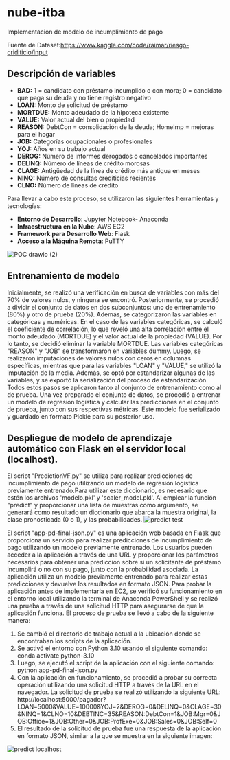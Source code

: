 # nube-itba

Implementacion de modelo de incumplimiento de pago

Fuente de Dataset:https://www.kaggle.com/code/raimar/riesgo-criditicio/input

## Descripción de variables

- **BAD:** 1 = candidato con préstamo incumplido o con mora; 0 = candidato que paga su deuda y no tiene registro negativo
- **LOAN:** Monto de solicitud de préstamo
- **MORTDUE:** Monto adeudado de la hipoteca existente
- **VALUE:** Valor actual del bien o propiedad
- **REASON:** DebtCon = consolidación de la deuda; HomeImp = mejoras para el hogar
- **JOB:** Categorías ocupacionales o profesionales
- **YOJ:** Años en su trabajo actual
- **DEROG:** Número de informes derogados o cancelados importantes
- **DELINQ:** Número de líneas de crédito morosas
- **CLAGE:** Antigüedad de la línea de crédito más antigua en meses
- **NINQ:** Número de consultas crediticias recientes
- **CLNO:** Número de líneas de crédito

Para llevar a cabo este proceso, se utilizaron las siguientes herramientas y tecnologías:
- **Entorno de Desarrollo**: Jupyter Notebook- Anaconda
- **Infraestructura en la Nube**: AWS EC2
- **Framework para Desarrollo Web**: Flask
- **Acceso a la Máquina Remota**: PuTTY

![POC drawio (2)](https://github.com/johannarie/nube-itba/assets/75706210/8d6afe08-571f-49b4-a51c-bd4c96a32aaa)

## Entrenamiento de modelo

Inicialmente, se realizó una verificación en busca de variables con más del 70% de valores nulos, y ninguna se encontró.
Posteriormente, se procedió a dividir el conjunto de datos en dos subconjuntos: uno de entrenamiento (80%) y otro de prueba (20%). Además, se categorizaron las variables en categóricas y numéricas.
En el caso de las variables categóricas, se calculó el coeficiente de correlación, lo que reveló una alta correlación entre el monto adeudado (MORTDUE) y el valor actual de la propiedad (VALUE). Por lo tanto, se decidió eliminar la variable MORTDUE.
Las variables categóricas "REASON" y "JOB" se transformaron en variables dummy. Luego, se realizaron imputaciones de valores nulos con ceros en columnas específicas, mientras que para las variables "LOAN" y "VALUE," se utilizó la imputación de la media.
Además, se optó por estandarizar algunas de las variables, y se exportó la serialización del proceso de estandarización. Todos estos pasos se aplicaron tanto al conjunto de entrenamiento como al de prueba.
Una vez preparado el conjunto de datos, se procedió a entrenar un modelo de regresión logística y calcular las predicciones en el conjunto de prueba, junto con sus respectivas métricas. Este modelo fue serializado y guardado en formato Pickle para su posterior uso.

## Despliegue de modelo de aprendizaje automático con Flask en el servidor local (localhost).

El script "PredictionVF.py" se utiliza para realizar predicciones de incumplimiento de pago utilizando un modelo de regresión logística previamente entrenado.Para utilizar este diccionario, es necesario que estén los archivos 'modelo.pkl' y 'scaler_model.pkl'.
Al emplear la función "predict" y proporcionar una lista de muestras como argumento, se generará como resultado un diccionario que abarca la muestra original, la clase pronosticada (0 o 1), y las probabilidades.
 ![predict test](https://github.com/johannarie/nube-itba/assets/75706210/a4e5a070-ea1e-481e-83e5-9c77b6b14968)
 
El script "app-pd-final-json.py" es una aplicación web basada en Flask que proporciona un servicio para realizar predicciones de incumplimiento de pago utilizando un modelo previamente entrenado. Los usuarios pueden acceder a la aplicación a través de una URL y proporcionar los parámetros necesarios para obtener una predicción sobre si un solicitante de préstamo incumplirá o no con su pago, junto con la probabilidad asociada. La aplicación utiliza un modelo previamente entrenado para realizar estas predicciones y devuelve los resultados en formato JSON.
Para probar la aplicación antes de implementarla en EC2, se verificó su funcionamiento en el entorno local utilizando la terminal de Anaconda PowerShell y se realizó una prueba a través de una solicitud HTTP para asegurarse de que la aplicación funciona. El proceso de prueba se llevó a cabo de la siguiente manera:
1. Se cambió el directorio de trabajo actual a la ubicación donde se encontraban los scripts de la aplicación.
2. Se activó el entorno con Python 3.10 usando el siguiente comando:
   conda activate python-3.10
3. Luego, se ejecutó el script de la aplicación con el siguiente comando:
   python app-pd-final-json.py
4. Con la aplicación en funcionamiento, se procedió a probar su correcta operación utilizando una solicitud HTTP a través de la URL en el navegador. La solicitud de prueba se realizó utilizando la siguiente URL:
http://localhost:5000/pagador?LOAN=5000&VALUE=10000&YOJ=2&DEROG=0&DELINQ=0&CLAGE=30&NINQ=1&CLNO=10&DEBTINC=35&REASON:DebtCon=1&JOB:Mgr=0&JOB:Office=1&JOB:Other=0&JOB:ProfExe=0&JOB:Sales=0&JOB:Self=0
5. El resultado de la solicitud de prueba fue una respuesta de la aplicación en formato JSON, similar a la que se muestra en la siguiente imagen:
   
![predict localhost](https://github.com/johannarie/nube-itba/assets/75706210/7d86974a-4dd2-4aaa-89a4-7df6eedb22f0)


